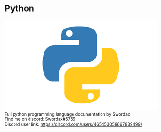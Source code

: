 # Python
<img src="/docs/pylogo.png" alt="Python Logo"><br>
Full python programming language documentation by Swordax<br>
Find me on discord: Swordax#5756<br>
Discord user link: https://discord.com/users/465453058667839499/
